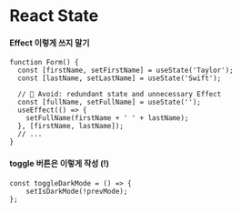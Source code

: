 # React State

#### Effect 이렇게 쓰지 말기&#x20;

```
function Form() {
  const [firstName, setFirstName] = useState('Taylor');
  const [lastName, setLastName] = useState('Swift');

  // 🔴 Avoid: redundant state and unnecessary Effect
  const [fullName, setFullName] = useState('');
  useEffect(() => {
    setFullName(firstName + ' ' + lastName);
  }, [firstName, lastName]);
  // ...
}
```

#### toggle 버튼은 이렇게 작성 (!)

```
const toggleDarkMode = () => {
    setIsDarkMode(!prevMode);
};
```
